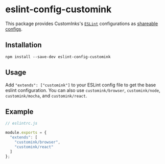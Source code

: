 # eslint-config-customink

This package provides CustomInks's [`ESLint`](http://eslint.org/) configurations as [shareable configs](http://eslint.org/docs/developer-guide/shareable-configs.html).

## Installation

`npm install --save-dev eslint-config-customink`

## Usage

Add `"extends": ["customink"]` to your ESLint config file to get the base eslint configuration. You can also use `customink/browser`, `customink/node`, `customink/mocha`, and `customink/react`.

## Example

```js
// eslintrc.js

module.exports = {
  "extends": [
    "customink/browser",
    "customink/react"
  ]
};
```
